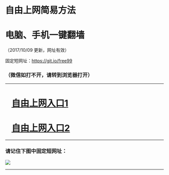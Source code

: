 ﻿# 自由上网简易方法

# 电脑、手机一键翻墙

（2017/10/09 更新，网址有效）

固定短网址：https://git.io/free99

### （微信如打不开，请转到浏览器打开）


***





# &nbsp;&nbsp; <a href="http://ft2801715878.fwq-tz-1001.info/fwqtz01.html?t=100900110561 " target="_blank">自由上网入口1</a>
# &nbsp;&nbsp; <a href="http://ft1074923437.fwq-tz-1002.info/fwqtz02.html?t=100900121192 " target="_blank">自由上网入口2</a>
***

### 请记住下图中固定短网址：

<img src="https://s3-us-west-2.amazonaws.com/fwq-1001/yjfq-20170905okok.png" /> 


***

